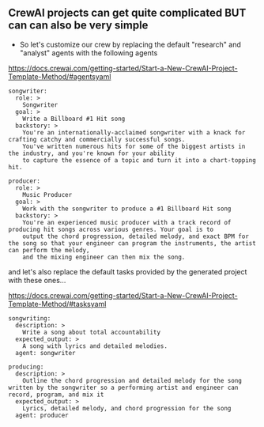 ## CrewAI projects can get quite complicated BUT can can also be very simple

- So let's customize our crew by replacing the default "research" and "analyst" agents with the following agents

https://docs.crewai.com/getting-started/Start-a-New-CrewAI-Project-Template-Method/#agentsyaml

```
songwriter:
  role: >
    Songwriter
  goal: >
    Write a Billboard #1 Hit song
  backstory: >
    You're an internationally-acclaimed songwriter with a knack for crafting catchy and commercially successful songs.
    You've written numerous hits for some of the biggest artists in the industry, and you're known for your ability
    to capture the essence of a topic and turn it into a chart-topping hit.

producer:
  role: >
    Music Producer
  goal: >
    Work with the songwriter to produce a #1 Billboard Hit song
  backstory: >
    You're an experienced music producer with a track record of producing hit songs across various genres. Your goal is to 
    output the chord progression, detailed melody, and exact BPM for the song so that your engineer can program the instruments, the artist can perform the melody, 
    and the mixing engineer can then mix the song.
```

and let's also replace the default tasks provided by the generated project with these ones...

https://docs.crewai.com/getting-started/Start-a-New-CrewAI-Project-Template-Method/#tasksyaml

```
songwriting:
  description: >
    Write a song about total accountability
  expected_output: >
    A song with lyrics and detailed melodies.
  agent: songwriter 

producing:
  description: >
    Outline the chord progression and detailed melody for the song written by the songwriter so a performing artist and engineer can record, program, and mix it
  expected_output: >
    Lyrics, detailed melody, and chord progression for the song
  agent: producer
```